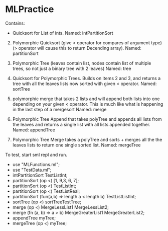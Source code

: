 MLPractice
==========

Contains:

- Quicksort for List of ints. 
Named: intPartitionSort

2. Polymorphic Quicksort (give < operator for compares of argument type) (> operator will cause this to return Decending array). 
Named: partitionSort

3. Polymorphic Tree (leaves contain list, nodes contain list of multiple trees, so not just a binary tree with 2 leaves) 
Named: tree

4. Quicksort for Polymorphic Trees.  Builds on items 2 and 3, and returns a tree with all the leaves lists now sorted with given < operator.
Named: sortTree

5. polymorphic merge that takes 2 lists and will append both lists into one depending on your given < operator.  This is much like what is happening in the last step of a mergesort
Named: merge

6.  Polymorphic Tree Append that takes polyTree and appends all lists from the leaves and returns a single list with all lists appended together.
Named: appendTree

7.  Polymorphic Tree Merge takes a polyTree and sorts + merges all the the leaves lists to return one single sorted list.
Named: mergeTree

To test, start sml repl and run.

- use "MLFunctions.ml";
- use "TestData.ml";
- intPartitionSort TestListInt;
- partitionSort (op <) [1, 9,3, 6, 7];
- partitionSort (op <) TestListInt;
- partitionSort (op <) TestListReal;
- partitionSort (fun(a,b) => length a < length b) TestListListInt;
- sortTree (op <) sortTreeTestTree;
- merge (op <) MergeLessList1 MergeLessList2;
- merge (fn (a, b) => a > b) MergeGreaterList1 MergeGreaterList2;
- appendTree myTree;
- mergeTree (op <) myTree;
